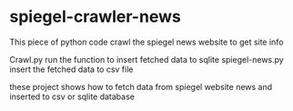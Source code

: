# spiegel-crawler-news
This piece of python code crawl the spiegel news website to get site info

Crawl.py run the function to insert fetched data to sqlite
spiegel-news.py insert the fetched data to csv file

these project shows how to fetch data from spiegel website news and inserted to csv or sqlite database

